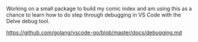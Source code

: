 Working on a small package to build my comic index and am using this as a chance to learn how to do step through debugging in VS Code with the Delve debug tool. 

https://github.com/golang/vscode-go/blob/master/docs/debugging.md

